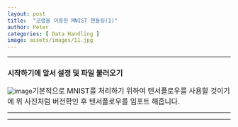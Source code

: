 ```yaml
---
layout: post
title:  "코랩을 이용한 MNIST 핸들링(1)"
author: Peter
categories: [ Data Handling ]
image: assets/images/11.jpg
---
```

---

### 시작하기에 앞서 설정 및 파일 불러오기

![image](https://user-images.githubusercontent.com/52132160/91034760-7bf26500-e640-11ea-9d90-98e5abcc4d7d.png)<font size = '3'>기본적으로 MNIST를 처리하기 위하여 텐서플로우를 사용할 것이기에 위 사진처럼 버전확인 후 텐서플로우를 임포트 해줍니다.</font>




---
---


